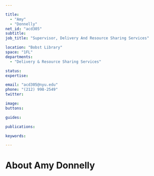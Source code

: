 ```yaml
---

title:
  - "Amy"
  - "Donnelly"
net_id: "acd305"
subtitle: 
job_title: "Supervisor, Delivery And Resource Sharing Services"

location: "Bobst Library"
space: "1FL"
departments:
  - "Delivery & Resource Sharing Services"

status: 
expertise:

email: "acd305@nyu.edu"
phone: "(212) 998-2549"
twitter: 

image: 
buttons:

guides:

publications:

keywords:

---
```


# About Amy Donnelly


